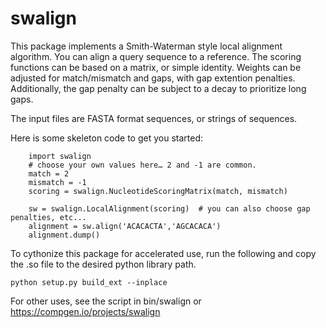 # swalign

This package implements a Smith-Waterman style local alignment algorithm. You
can align a query sequence to a reference. The scoring functions can be based
on a matrix, or simple identity. Weights can be adjusted for match/mismatch
and gaps, with gap extention penalties. Additionally, the gap penalty can be
subject to a decay to prioritize long gaps.

The input files are FASTA format sequences, or strings of sequences.

Here is some skeleton code to get you started:
```
    import swalign
    # choose your own values here… 2 and -1 are common.
    match = 2
    mismatch = -1
    scoring = swalign.NucleotideScoringMatrix(match, mismatch)

    sw = swalign.LocalAlignment(scoring)  # you can also choose gap penalties, etc...
    alignment = sw.align('ACACACTA','AGCACACA')
    alignment.dump()
```

To cythonize this package for accelerated use, run the following and copy the .so file to the desired python library path.
```
python setup.py build_ext --inplace
```

For other uses, see the script in bin/swalign or https://compgen.io/projects/swalign
